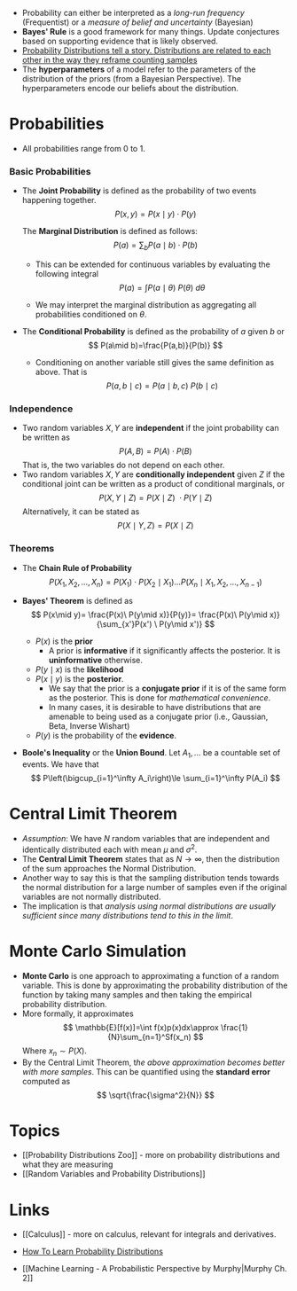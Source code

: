 * Probability can either be interpreted as a *long-run frequency* (Frequentist) or a *measure of belief and uncertainty* (Bayesian)
* **Bayes' Rule** is a good framework for many things. Update conjectures based on supporting evidence that is likely observed.
* [Probability Distributions tell a story. Distributions are related to each other in the way they reframe counting samples](https://www.youtube.com/watch?v=mBCiKUzwdMs)
* The **hyperparameters** of a model refer to the parameters of the distribution of the priors (from a Bayesian Perspective). The hyperparameters encode our beliefs about the distribution.
# Probabilities
* All probabilities range from $0$ to $1$.
### Basic Probabilities
* The **Joint Probability** is defined as the probability of two events happening together.
  $$
  P(x,y)=P(x\mid y) \cdot P(y)
  $$
  
   
  The **Marginal Distribution** is defined as follows:
  $$
  P(a)=\sum_{b}P(a \mid b) \cdot P(b)
  $$
  
	* This can be extended for continuous variables by evaluating the following integral
	  $$
	  P(a)=\int P(a\mid \theta) \ P(\theta) \ d\theta
	  $$
	  
	* We may interpret the marginal distribution as aggregating all probabilities conditioned on $\theta$. 

* The **Conditional Probability** is defined as the probability of $a$ given $b$ or 
  $$
  P(a\mid b)=\frac{P(a,b)}{P(b)}
  $$
  
	* Conditioning on another variable still gives the same definition as above. That is
	  $$
	  P(a,b\mid c)=P(a\mid b,c)\ P(b\mid c)
	  $$
	  
### Independence
* Two random variables $X,Y$ are **independent** if the joint probability can be written as 
  $$
  P(A,B)=P(A) \cdot P(B)
  $$
   That is, the two variables do not depend on each other.
* Two random variables $X,Y$ are **conditionally independent** given $Z$ if the conditional joint can be written as a product of conditional marginals, or 
  $$
  P(X,Y\mid Z)=P(X\mid Z)\ \cdot P(Y \mid Z)
  $$
  Alternatively, it can be stated as 
  $$
  P(X\mid Y,Z)=P(X\mid Z)
  $$
  
### Theorems
* The **Chain Rule of Probability**
  $$
  P(X_{1},X_2,\dots,X_n)=P(X_1) \cdot P(X_2\mid X_1)\dots P(X_n \mid X_1,X_2,\dots,X_{n-1})
  $$
  
* **Bayes' Theorem** is defined as 
  $$
  P(x\mid y)= \frac{P(x)\ P(y\mid x)}{P(y)}= \frac{P(x)\ P(y\mid x)}{\sum_{x'}P(x') \ P(y\mid x')}
  $$
  
	* $P(x)$ is the **prior** 
		* A prior is **informative** if it significantly affects the posterior. It is **uninformative** otherwise.
	* $P(y\mid x)$ is the **likelihood**
	* $P(x\mid y)$ is the **posterior**.
		* We say that the prior is a **conjugate prior** if it is of the same form as the posterior. This is done for *mathematical convenience*.
		* In many cases, it is desirable to have distributions that are amenable to being used as a conjugate prior (i.e., Gaussian, Beta, Inverse Wishart)
	* $P(y)$ is the probability of the **evidence**.

* **Boole's Inequality** or the **Union Bound**. Let $A_1,\dots$ be a countable set of events. We have that
  $$
  P\left(\bigcup_{i=1}^\infty A_i\right)\le \sum_{i=1}^\infty P(A_i)
  $$
  

# Central Limit Theorem 
* *Assumption*: We have $N$ random variables that are independent and identically distributed each with mean $\mu$ and $\sigma^2$.
* The **Central Limit Theorem** states that as $N\to \infty$, then the distribution of the sum approaches the Normal Distribution. 
* Another way to say this is that the sampling distribution tends towards the normal distribution for a large number of samples even if the original variables are not normally distributed.
* The implication is that *analysis using normal distributions are usually sufficient since many distributions tend to this in the limit*.
# Monte Carlo Simulation
* **Monte Carlo** is one approach to approximating a function of a random variable. This is done by approximating the probability distribution of the function by taking many samples and then taking the empirical probability distribution.
* More formally, it approximates 
  $$
  \mathbb{E}[f(x)]=\int f(x)p(x)dx\approx \frac{1}{N}\sum_{n=1}^Sf(x_n)
  $$
  Where $x_n\sim P(X)$. 
* By the Central Limit Theorem, t*he above approximation becomes better with more samples*. This can be quantified using the **standard error** computed as 
  $$
  \sqrt{\frac{\sigma^2}{N}}
  $$
  
# Topics
* [[Probability Distributions Zoo]] - more on probability distributions and what they are measuring
* [[Random Variables and Probability Distributions]] 
# Links
* [[Calculus]] - more on calculus, relevant for integrals and derivatives.

* [How To Learn Probability Distributions](https://www.youtube.com/watch?v=mBCiKUzwdMs)
* [[Machine Learning - A Probabilistic Perspective by Murphy|Murphy Ch. 2]]
